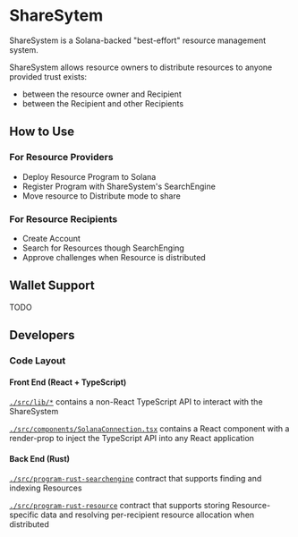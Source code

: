 # ShareSytem

ShareSystem is a Solana-backed "best-effort" resource management system.

ShareSystem allows resource owners to distribute resources to anyone provided trust exists:
* between the resource owner and Recipient
* between the Recipient and other Recipients

## How to Use

### For Resource Providers

* Deploy Resource Program to Solana
* Register Program with ShareSystem's SearchEngine
* Move resource to Distribute mode to share

### For Resource Recipients

* Create Account
* Search for Resources though SearchEnging
* Approve challenges when Resource is distributed

## Wallet Support

TODO

## Developers

### Code Layout

#### Front End (React + TypeScript)

[`./src/lib/*`](./src/lib) contains a non-React TypeScript API to interact with the ShareSystem

[`./src/components/SolanaConnection.tsx`](./src/components/SolanaConnection.tsx) contains a React component with a render-prop to inject the TypeScript API into any React application

#### Back End (Rust)

[`./src/program-rust-searchengine`](./src/program-rust-searchengine) contract that supports finding and indexing Resources

[`./src/program-rust-resource`](./src/program-rust-resource) contract that supports storing Resource-specific data and resolving per-recipient resource allocation when distributed